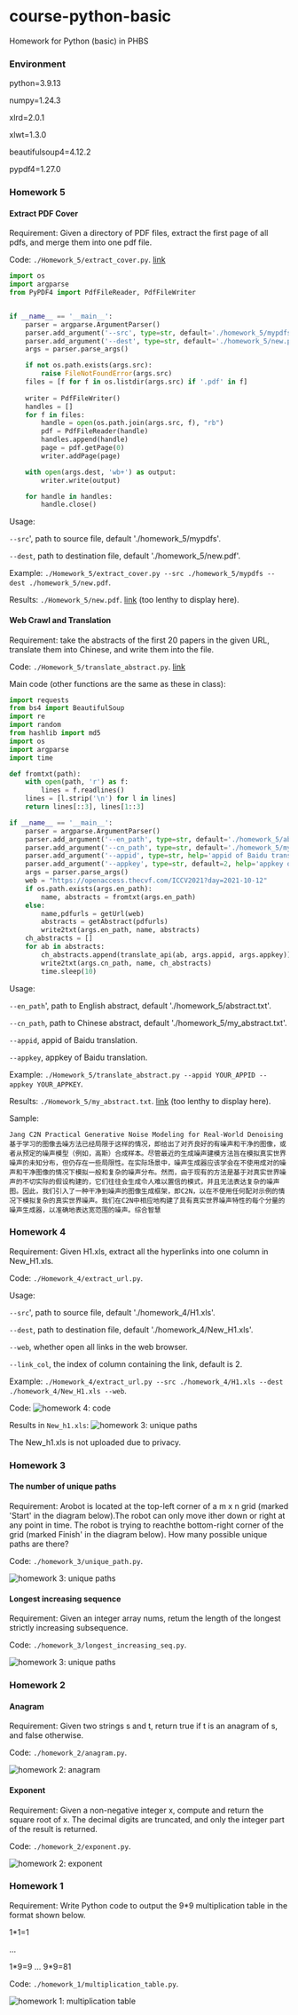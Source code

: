 # course-python-basic
Homework for Python (basic) in PHBS

### Environment

python=3.9.13

numpy=1.24.3

xlrd=2.0.1

xlwt=1.3.0

beautifulsoup4=4.12.2

pypdf4=1.27.0

### Homework 5

#### Extract PDF Cover

Requirement: Given a directory of PDF files, extract the first page of all pdfs, and merge them into one pdf file.

Code: `./Homework_5/extract_cover.py`. [link](Homework_5/extract_cover.py)

```python
import os
import argparse
from PyPDF4 import PdfFileReader, PdfFileWriter


if __name__ == '__main__':
    parser = argparse.ArgumentParser()
    parser.add_argument('--src', type=str, default='./homework_5/mypdfs', help='path to source file')
    parser.add_argument('--dest', type=str, default='./homework_5/new.pdf', help='path to destination file')
    args = parser.parse_args()

    if not os.path.exists(args.src):
        raise FileNotFoundError(args.src)
    files = [f for f in os.listdir(args.src) if '.pdf' in f]
    
    writer = PdfFileWriter()
    handles = []
    for f in files:
        handle = open(os.path.join(args.src, f), "rb")
        pdf = PdfFileReader(handle)
        handles.append(handle)
        page = pdf.getPage(0)
        writer.addPage(page)

    with open(args.dest, 'wb+') as output:
        writer.write(output)

    for handle in handles:
        handle.close()
```

Usage: 

`--src`', path to source file, default './homework_5/mypdfs'.

`--dest`, path to destination file, default './homework_5/new.pdf'.

Example: `./Homework_5/extract_cover.py --src ./homework_5/mypdfs --dest ./homework_5/new.pdf`.

Results: `./Homework_5/new.pdf`. [link](Homework_5/new.pdf) (too lenthy to display here).

#### Web Crawl and Translation

Requirement: take the abstracts of the first 20 papers in the given URL, translate them into Chinese, and write them into the file.

Code: `./Homework_5/translate_abstract.py`. [link](Homework_5/translate_abstract.py)

Main code (other functions are the same as these in class):
```python
import requests
from bs4 import BeautifulSoup
import re
import random
from hashlib import md5
import os
import argparse
import time

def fromtxt(path):
    with open(path, 'r') as f:
        lines = f.readlines()
    lines = [l.strip('\n') for l in lines]
    return lines[::3], lines[1::3]

if __name__ == '__main__':
    parser = argparse.ArgumentParser()
    parser.add_argument('--en_path', type=str, default='./homework_5/abstract.txt', help='path to English abstract')
    parser.add_argument('--cn_path', type=str, default='./homework_5/my_abstract.txt', help='path to Chinese abstract')
    parser.add_argument('--appid', type=str, help='appid of Baidu translation')
    parser.add_argument('--appkey', type=str, default=2, help='appkey of Baidu translation')
    args = parser.parse_args()
    web = "https://openaccess.thecvf.com/ICCV2021?day=2021-10-12"
    if os.path.exists(args.en_path):
        name, abstracts = fromtxt(args.en_path)
    else:
        name,pdfurls = getUrl(web)
        abstracts = getAbstract(pdfurls)
        write2txt(args.en_path, name, abstracts)
    ch_abstracts = []
    for ab in abstracts:
        ch_abstracts.append(translate_api(ab, args.appid, args.appkey))
        write2txt(args.cn_path, name, ch_abstracts)
        time.sleep(10)
```

Usage: 

`--en_path`', path to English abstract, default './homework_5/abstract.txt'.

`--cn_path`, path to Chinese abstract, default './homework_5/my_abstract.txt'.

`--appid`, appid of Baidu translation.

`--appkey`, appkey of Baidu translation.

Example: `./Homework_5/translate_abstract.py --appid YOUR_APPID --appkey YOUR_APPKEY`.

Results: `./Homework_5/my_abstract.txt`. [link](Homework_5/my_abstract.txt) (too lenthy to display here).

Sample:

```
Jang C2N Practical Generative Noise Modeling for Real-World Denoising
基于学习的图像去噪方法已经局限于这样的情况，即给出了对齐良好的有噪声和干净的图像，或者从预定的噪声模型（例如，高斯）合成样本。尽管最近的生成噪声建模方法旨在模拟真实世界噪声的未知分布，但仍存在一些局限性。在实际场景中，噪声生成器应该学会在不使用成对的噪声和干净图像的情况下模拟一般和复杂的噪声分布。然而，由于现有的方法是基于对真实世界噪声的不切实际的假设构建的，它们往往会生成令人难以置信的模式，并且无法表达复杂的噪声图。因此，我们引入了一种干净到噪声的图像生成框架，即C2N，以在不使用任何配对示例的情况下模拟复杂的真实世界噪声。我们在C2N中相应地构建了具有真实世界噪声特性的每个分量的噪声生成器，以准确地表达宽范围的噪声。综合智慧
```

### Homework 4

Requirement: Given H1.xls, extract all the hyperlinks into one column in New_H1.xls.

Code: `./Homework_4/extract_url.py`.

Usage: 

`--src`', path to source file, default './homework_4/H1.xls'.

`--dest`, path to destination file, default './homework_4/New_H1.xls'.

`--web`, whether open all links in the web browser.

`--link_col`, the index of column containing the link, default is 2.

Example: `./Homework_4/extract_url.py --src ./homework_4/H1.xls --dest ./homework_4/New_H1.xls --web`.

Code:
![homework 4: code](figures/homework_4_code.png)

Results in `New_h1.xls`:
![homework 3: unique paths](figures/homework_4_newh1.png)

The New_h1.xls is not uploaded due to privacy.

### Homework 3

#### The number of unique paths 

Requirement: Arobot is located at the top-left corner of a m x n grid (marked 'Start' in the diagram below).The robot can only move ither down or right at any point in time. The robot is trying to reachthe bottom-right corner of the grid (marked Finish' in the diagram below).
How many possible unique paths are there?

Code: `./homework_3/unique_path.py`.

![homework 3: unique paths](figures/homework_3_unique.png)

#### Longest increasing sequence

Requirement: Given an integer array nums, retum the length of the longest strictly increasing subsequence.

Code: `./homework_3/longest_increasing_seq.py`.

![homework 3: unique paths](figures/homework_3_longest.png)

### Homework 2

#### Anagram

Requirement: Given two strings s and t, return true if t is an anagram of s, and false otherwise.

Code: `./homework_2/anagram.py`.

![homework 2: anagram](figures/homework_2_anagram.png)

#### Exponent

Requirement: Given a non-negative integer x, compute and return the square root of x. The decimal digits are truncated, and only the integer part of the result is returned.

Code: `./homework_2/exponent.py`.

![homework 2: exponent](figures/homework_2_exponent.png)

### Homework 1

Requirement: Write Python code to output the 9*9 multiplication table in the format shown below.

1\*1=1

...

1\*9=9   ... 9\*9=81

Code: `./homework_1/multiplication_table.py`.

![homework 1: multiplication table](figures/homework_1.png)
